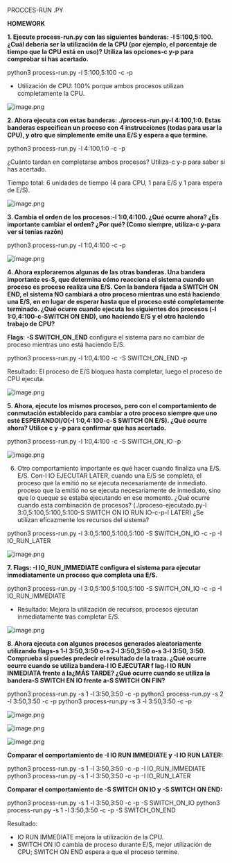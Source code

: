 PROCCES-RUN .PY

**HOMEWORK**


**1. Ejecute process-run.py con las siguientes banderas: -l 5:100,5:100. ¿Cuál debería ser la utilización de la CPU (por ejemplo, el porcentaje de tiempo que la CPU está en uso)? Utiliza las opciones-c y-p para comprobar si has acertado.**

python3 process-run.py -l 5:100,5:100 -c -p

- Utilización de CPU: 100% porque ambos procesos utilizan completamente la CPU.
  
![image.png](https://i.postimg.cc/SNpbsk53/image.png)


**2. Ahora ejecuta con estas banderas: ./process-run.py-l 4:100,1:0.  Estas banderas especifican un proceso con 4 instrucciones (todas para usar la CPU), y otro que simplemente emite una E/S y espera a que termine.**
   
python3 process-run.py -l 4:100,1:0 -c -p

¿Cuánto tardan en completarse ambos procesos? Utiliza-c y-p  para saber si has acertado.

Tiempo total: 6 unidades de tiempo (4 para CPU, 1 para E/S y 1 para espera de E/S).

![image.png](https://i.postimg.cc/SN7FYHbs/image.png)


**3. Cambia el orden de los procesos:-l 1:0,4:100. ¿Qué ocurre ahora? ¿Es importante cambiar el orden? ¿Por qué? (Como siempre, utiliza-c  y-para ver si tenías razón)**

python3 process-run.py -l 1:0,4:100 -c -p

![image.png](https://i.postimg.cc/FKz2qRdd/image.png)

**4.   Ahora exploraremos algunas de las otras banderas. Una bandera importante es-S, que determina cómo reacciona el sistema cuando un proceso es proceso realiza una E/S. Con la bandera fijada a SWITCH ON END, el sistema NO cambiará a otro proceso mientras uno está haciendo una E/S, en en lugar de esperar hasta que el proceso esté completamente terminado. ¿Qué ocurre cuando ejecuta los siguientes dos procesos (-l 1:0,4:100-c-SWITCH ON END), uno haciendo E/S y el otro haciendo trabajo de CPU?**

**Flags**: **-S SWITCH_ON_END** configura el sistema para no cambiar de proceso mientras uno está haciendo E/S.

python3 process-run.py -l 1:0,4:100 -c -S SWITCH_ON_END -p

Resultado: El proceso de E/S bloquea hasta completar, luego el proceso de CPU ejecuta.

![image.png](https://i.postimg.cc/qByWWWRL/image.png)


**5. Ahora, ejecute los mismos procesos, pero con el comportamiento de conmutación establecido para cambiar a otro proceso siempre que uno esté ESPERANDOI/O(-l 1:0,4:100-c-S SWITCH ON E/S). ¿Qué ocurre ahora? Utilice c  y -p para confirmar que has acertado.**

python3 process-run.py -l 1:0,4:100 -c -S SWITCH_ON_IO -p

![image.png](https://i.postimg.cc/m2SJgM71/image.png)

6. Otro comportamiento importante es qué hacer cuando finaliza una E/S. E/S. Con-I IO EJECUTAR LATER, cuando una E/S se completa, el proceso que la emitió no se ejecuta necesariamente de inmediato. proceso que la emitió no se ejecuta necesariamente de inmediato, sino que lo queque se estaba ejecutando en ese momento. ¿Qué ocurre cuando esta combinación de procesos? (./proceso-ejecutado.py-l 3:0,5:100,5:100,5:100-S SWITCH ON IO RUN IO-c-p-I LATER) ¿Se utilizan eficazmente los recursos del sistema?

python3 process-run.py -l 3:0,5:100,5:100,5:100 -S SWITCH_ON_IO -c -p -I IO_RUN_LATER

![image.png](https://i.postimg.cc/CK96Q4pX/image.png)

**7. Flags: -I IO_RUN_IMMEDIATE configura el sistema para ejecutar inmediatamente un proceso que completa una E/S.**

python3 process-run.py -l 3:0,5:100,5:100,5:100 -S SWITCH_ON_IO -c -p -I IO_RUN_IMMEDIATE
- Resultado: Mejora la utilización de recursos, procesos ejecutan inmediatamente tras completar E/S.
  
![image.png](https://i.postimg.cc/kGmYnX4y/image.png)


**8. Ahora ejecuta con algunos procesos generados aleatoriamente utilizando flags-s 1-l 3:50,3:50 o-s 2-l 3:50,3:50 o-s 3-l 3:50, 3:50. Comprueba si puedes predecir el resultado de la traza. ¿Qué ocurre ocurre cuando se utiliza bandera-I IO EJECUTAR f lag-I IO RUN INMEDIATA frente a la¿MÁS TARDE? ¿Qué ocurre cuando se utiliza la bandera-S SWITCH EN IO frente a-S SWITCH ON FIN?**
   
python3 process-run.py -s 1 -l 3:50,3:50 -c -p
python3 process-run.py -s 2 -l 3:50,3:50 -c -p
python3 process-run.py -s 3 -l 3:50,3:50 -c -p

![image.png](https://i.postimg.cc/59Bksv7K/image.png)

![image.png](https://i.postimg.cc/zXq26B4z/image.png)

![image.png](https://i.postimg.cc/X7x1bW0w/image.png)

**Comparar el comportamiento de -I IO RUN IMMEDIATE y -I IO RUN LATER:**

python3 process-run.py -s 1 -l 3:50,3:50 -c -p -I IO_RUN_IMMEDIATE
python3 process-run.py -s 1 -l 3:50,3:50 -c -p -I IO_RUN_LATER

**Comparar el comportamiento de -S SWITCH ON IO y -S SWITCH ON END:**

python3 process-run.py -s 1 -l 3:50,3:50 -c -p -S SWITCH_ON_IO
python3 process-run.py -s 1 -l 3:50,3:50 -c -p -S SWITCH_ON_END

Resultado:
- IO RUN IMMEDIATE mejora la utilización de la CPU.
- SWITCH ON IO cambia de proceso durante E/S, mejor utilización de CPU; SWITCH ON END espera a que el proceso termine.

